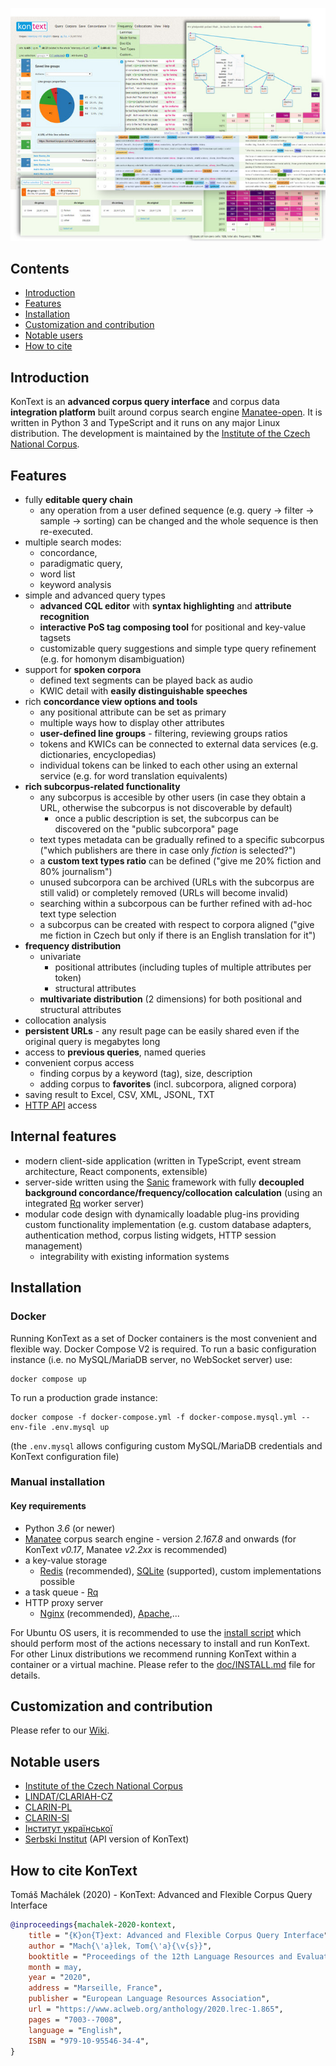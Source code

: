 ![KonText screenshot](https://github.com/czcorpus/kontext/blob/master/doc/images/kontext-screenshot1.jpg)


## Contents

* [Introduction](#introduction)
* [Features](#features)
* [Installation](#installation)
* [Customization and contribution](#customization-and-contribution)
* [Notable users](#notable-users)
* [How to cite](#how-to-cite-kontext)

## Introduction

KonText is an **advanced corpus query interface** and corpus data **integration platform** built around corpus search engine [Manatee-open](http://nlp.fi.muni.cz/trac/noske). It is written in Python 3 and TypeScript and it runs on any major Linux distribution. The development is maintained by the [Institute of the Czech National Corpus](http://ucnk.ff.cuni.cz/).

## Features

* fully **editable query chain**
    * any operation from a user defined sequence (e.g. query -&gt; filter -&gt; sample -&gt; sorting) can be changed
    and the whole sequence is then re-executed.
* multiple search modes:
    * concordance,
    * paradigmatic query,
    * word list
    * keyword analysis
* simple and advanced query types
    * **advanced CQL editor** with **syntax highlighting** and **attribute recognition**
    * **interactive PoS tag composing tool** for positional and key-value tagsets
    * customizable query suggestions and simple type query refinement (e.g. for homonym disambiguation)
* support for **spoken corpora**
    * defined text segments can be played back as audio
    * KWIC detail with **easily distinguishable speeches**
* rich **concordance view options and tools**
    * any positional attribute can be set as primary
    * multiple ways how to display other attributes
    * **user-defined line groups** - filtering, reviewing groups ratios
    * tokens and KWICs can be connected to external data services (e.g. dictionaries, encyclopedias)
    * individual tokens can be linked to each other using an external service (e.g. for word translation equivalents)
* **rich subcorpus-related functionality**
    * any subcorpus is accesible by other users (in case they obtain a URL, otherwise the subcorpus is not discoverable by default)
      * once a public description is set, the subcorpus can be discovered on the "public subcorpora" page
    * text types metadata can be gradually refined to a specific subcorpus ("which publishers are there in case only *fiction* is selected?")
    * a **custom text types ratio** can be defined ("give me 20% fiction and 80% journalism")
    * unused subcorpora can be archived (URLs with the subcorpus are still valid) or completely removed (URLs will become invalid)
    * searching within a subcorpous can be further refined with ad-hoc text type selection
    * a subcorpus can be created with respect to corpora aligned ("give me fiction in Czech but only if there is an English translation for it")
* **frequency distribution**
    * univariate
        * positional attributes (including tuples of multiple attributes per token)
        * structural attributes
    * **multivariate distribution** (2 dimensions) for both positional and structural attributes
* collocation analysis
* **persistent URLs** - any result page can be easily shared even if the original query is megabytes long
* access to **previous queries**, named queries
* convenient corpus access
    * finding corpus by a keyword (tag), size, description
    * adding corpus to **favorites** (incl. subcorpora, aligned corpora)
* saving result to Excel, CSV, XML, JSONL, TXT
* [HTTP API](https://github.com/czcorpus/kontext/wiki/HTTP-API) access


## Internal features

* modern client-side application (written in TypeScript, event stream architecture, React components, extensible)
* server-side written using the [Sanic](https://sanic.dev/en/) framework with fully **decoupled background concordance/frequency/collocation calculation** (using an integrated [Rq](https://python-rq.org/) worker server)
* modular code design with dynamically loadable plug-ins providing custom functionality implementation (e.g. custom database
adapters, authentication method, corpus listing widgets, HTTP session management)
   * integrability with existing information systems


## Installation

### Docker

Running KonText as a set of Docker containers is the most convenient and flexible way. Docker Compose V2 is required. To run a basic
configuration instance (i.e. no MySQL/MariaDB server, no WebSocket server) use:

```shell
docker compose up
```

To run a production grade instance:

```shell
docker compose -f docker-compose.yml -f docker-compose.mysql.yml --env-file .env.mysql up
```

(the `.env.mysql` allows configuring custom MySQL/MariaDB credentials and KonText configuration file)


### Manual installation

#### Key requirements

* Python *3.6* (or newer)
* [Manatee](http://nlp.fi.muni.cz/trac/noske) corpus search engine - version *2.167.8* and onwards (for KonText *v0.17*, Manatee *v2.2xx* is recommended)
* a key-value storage
    * [Redis](http://redis.io/) (recommended), [SQLite](https://sqlite.org/) (supported), custom implementations possible
* a task queue - [Rq](https://python-rq.org/)
* HTTP proxy server
  + [Nginx](http://nginx.org/) (recommended), [Apache](http://httpd.apache.org/),...


For Ubuntu OS users, it is recommended to use the [install script](scripts/install/install.py) which should
perform most of the actions necessary to install and run KonText. For other Linux distributions we recommend
running KonText within a container or a virtual machine. Please refer to the [doc/INSTALL.md](doc/INSTALL.md)
file for details.


## Customization and contribution

Please refer to our [Wiki](https://github.com/czcorpus/kontext/wiki/Development-and-customization).

## Notable users

* [Institute of the Czech National Corpus](https://kontext.korpus.cz/)
* [LINDAT/CLARIAH-CZ](https://ufal.mff.cuni.cz/lindat-kontext)
* [CLARIN-PL](https://kontext.clarin-pl.eu/)
* [CLARIN-SI](https://www.clarin.si/kontext/)
* [Інститут української](https://mova.institute/kontext/first_form)
* [Serbski Institut](https://www.serbski-institut.de) (API version of KonText)

## How to cite KonText

Tomáš Machálek (2020) - KonText: Advanced and Flexible Corpus Query Interface

```bibtex
@inproceedings{machalek-2020-kontext,
    title = "{K}on{T}ext: Advanced and Flexible Corpus Query Interface",
    author = "Mach{\'a}lek, Tom{\'a}{\v{s}}",
    booktitle = "Proceedings of the 12th Language Resources and Evaluation Conference",
    month = may,
    year = "2020",
    address = "Marseille, France",
    publisher = "European Language Resources Association",
    url = "https://www.aclweb.org/anthology/2020.lrec-1.865",
    pages = "7003--7008",
    language = "English",
    ISBN = "979-10-95546-34-4",
}
```

